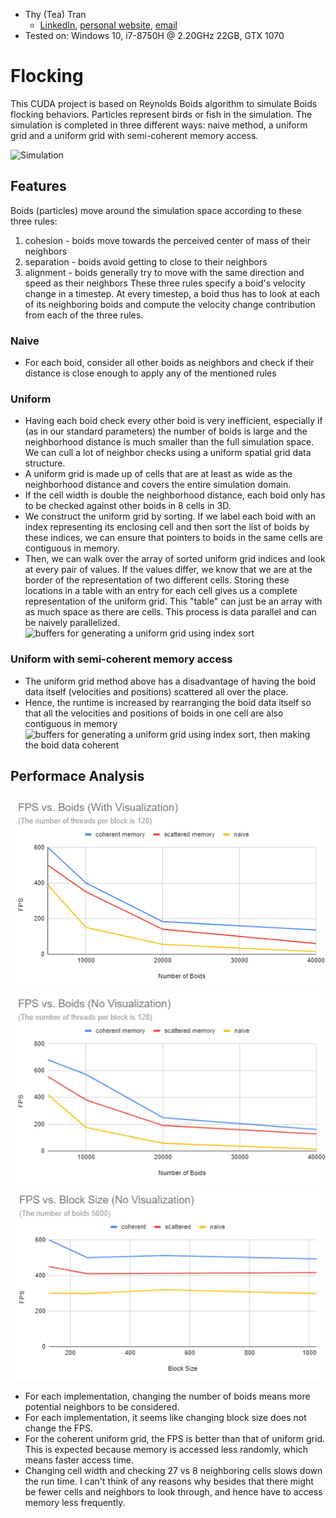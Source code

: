 * Thy (Tea) Tran 
  * [LinkedIn](https://www.linkedin.com/in/thy-tran-97a30b148/), [personal website](https://tatran5.github.io/), [email](thytran316@outlook.com)
* Tested on: Windows 10, i7-8750H @ 2.20GHz 22GB, GTX 1070

# Flocking
This CUDA project is based on Reynolds Boids algorithm to simulate Boids flocking behaviors. Particles represent birds or fish in the simulation. The simulation is completed in three different ways: naive method, a uniform grid and a uniform grid with semi-coherent memory access.

![Simulation](images/simulation.gif)

## Features 
Boids (particles) move around the simulation space according to these three rules:
1. cohesion - boids move towards the perceived center of mass of their neighbors
2. separation - boids avoid getting to close to their neighbors
3. alignment - boids generally try to move with the same direction and speed as
their neighbors
These three rules specify a boid's velocity change in a timestep.
At every timestep, a boid thus has to look at each of its neighboring boids
and compute the velocity change contribution from each of the three rules.

### Naive
* For each boid, consider all other boids as neighbors and check if their distance is close enough to apply any of the mentioned rules

### Uniform 
* Having each boid check every other boid is very inefficient, especially if (as in our standard parameters) the number of boids is large and the neighborhood distance is much smaller than the full simulation space. We can cull a lot of neighbor checks using a uniform spatial grid data structure.
* A uniform grid is made up of cells that are at least as wide as the neighborhood
distance and covers the entire simulation domain.
* If the cell width is double the neighborhood distance, each boid only has to be
checked against other boids in 8 cells in 3D.
* We construct the uniform grid by sorting. If we label each boid
with an index representing its enclosing cell and then sort the list of
boids by these indices, we can ensure that pointers to boids in the same cells
are contiguous in memory.
* Then, we can walk over the array of sorted uniform grid indices and look at
every pair of values. If the values differ, we know that we are at the border
of the representation of two different cells. Storing these locations in a table
with an entry for each cell gives us a complete representation of the uniform
grid. This "table" can just be an array with as much space as there are cells.
This process is data parallel and can be naively parallelized.
![buffers for generating a uniform grid using index sort](images/Boids%20Ugrids%20buffers%20naive.png)

### Uniform with semi-coherent memory access
* The uniform grid method above has a disadvantage of having the boid data itself (velocities and positions) scattered all over the place.
* Hence, the runtime is increased by rearranging the boid data itself so that all the velocities and positions of boids in one cell are also contiguous in memory
![buffers for generating a uniform grid using index sort, then making the boid data coherent](images/Boids%20Ugrids%20buffers%20data%20coherent.png)

## Performace Analysis
![](images/FPSvsBoids_Vis.PNG)
![](images/FPSvsBoids_NoVis.PNG)
![](images/FPSvsBlockSize_NoVis.PNG)
* For each implementation, changing the number of boids means more potential neighbors to be considered.
* For each implementation, it seems like changing block size does not change the FPS. 
* For the coherent uniform grid, the FPS is better than that of uniform grid. This is expected because memory is accessed less randomly, which means faster access time. 
* Changing cell width and checking 27 vs 8 neighboring cells slows down the run time. I can't think of any reasons why besides that there might be fewer cells and neighbors to look through, and hence have to access memory less frequently.
